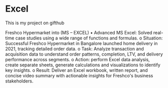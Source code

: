 # Excel
This is my project on gifthub

Freshco Hypermarket into (MS – EXCEL)
•	Advanced MS Excel: Solved real-time case studies using a wide range of functions and formulas.
o	Situation: Successful Freshco Hypermarket in Bangalore launched home delivery in 2021, tracking detailed order data.
o	Task: Analyze transaction and acquisition data to understand order patterns, completion, LTV, and delivery performance across segments.
o	Action: perform Excel data analysis, create separate sheets, generate calculations and visualizations to identify key insights.
o	Result: Deliver an Excel workbook, written report, and concise video summary with actionable insights for Freshco's business stakeholders.


